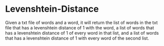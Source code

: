 Levenshtein-Distance
====================

Given a txt file of words and a word, it will return the list of words in the txt file that has a levenshtein distance of 1 
with the word, a list of words that has a levenshtein distance of 1 of every word in that list, and a list of words that has
 a levenshtein distance of 1 with every word of the second list.

